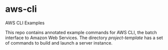 # aws-cli
AWS CLI Examples

This repo contains annotated example commands for AWS CLI, the batch interface to Amazon Web Services.  The directory *project-template* has a set of commands to build and launch a server instance.
